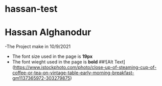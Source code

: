 # hassan-test
# Hassan Alghanodur
-The Project make in 10/9/2021
- The font size used in the page is **19px**
- The font wieght used in the page is **bold**
##![Alt Text] (https://www.istockphoto.com/photo/close-up-of-steaming-cup-of-coffee-or-tea-on-vintage-table-early-morning-breakfast-gm1137365972-303279875)

